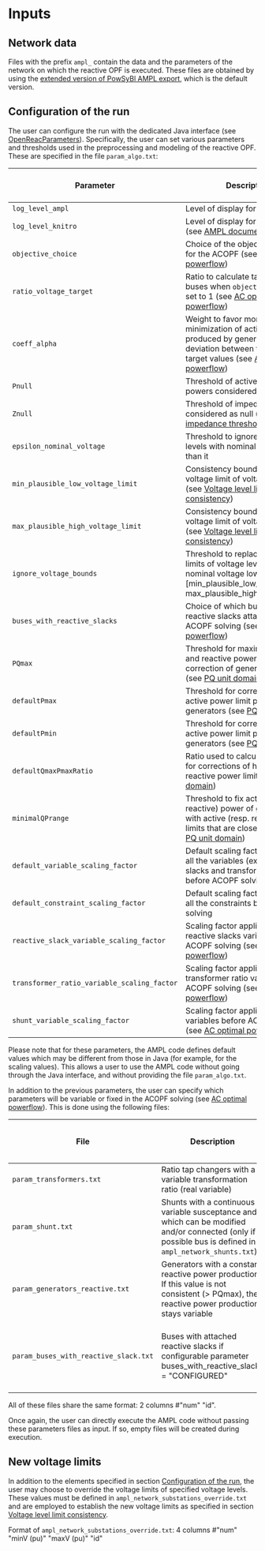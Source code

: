 # Inputs

## Network data

Files with the prefix `ampl_` contain the data and the parameters of the network on which the reactive OPF is executed.
These files are obtained by using the [extended version of PowSyBl AMPL export](inv:powsyblcore:*:*:#the-extendedamplexporter), which is the default version.

## Configuration of the run

The user can configure the run with the dedicated Java interface 
(see [OpenReacParameters](../open-reac/src/main/java/com/powsybl/openreac/parameters/input/OpenReacParameters.java)).
Specifically, the user can set various parameters and thresholds used in the preprocessing and modeling of the reactive OPF. 
These are specified in the file `param_algo.txt`:

| Parameter                                   | Description                                                                                                                                                                       | Java default value | Domain                                        |
|---------------------------------------------|-----------------------------------------------------------------------------------------------------------------------------------------------------------------------------------|--------------------|-----------------------------------------------|
| `log_level_ampl`                            | Level of display for AMPL prints                                                                                                                                                  | INFO               | {DEBUG, INFO, WARNING, ERROR}                 |
| `log_level_knitro`                          | Level of display for solver prints (see [AMPL documentation](https://dev.ampl.com/ampl/options.html))                                                                             | $1$                | {0, 1, 2}                                     |  
| `objective_choice`                          | Choice of the objective function for the ACOPF (see [AC optimal powerflow](acOptimalPowerflow.md))                                                                               | $0$                | {0, 1, 2}                                     |
| `ratio_voltage_target`                      | Ratio to calculate target V of buses when `objective_choice` is set to $1$ (see [AC optimal powerflow](acOptimalPowerflow.md))                                                   | $0.5$              | $\[0; 1\]$                                    |
| `coeff_alpha`                               | Weight to favor more/less minimization of active power produced by generators or deviation between them and target values (see [AC optimal powerflow](acOptimalPowerflow.md)) | $1$                | $\[0; 1\]$                                    |
| `Pnull`                                     | Threshold of active and reactive powers considered as null                                                                                                                        | $0.01$ (MW)        | $\[0; 1\]$                                    |
| `Znull`                                     | Threshold of impedance considered as null (see [Zero impedance threshold](preprocessing.md#zero-impedance-threshold))                                                                                                                          | $10^{-5}$ (p.u.)   | $\[0; 0.1\]$                                  |                                                                                                                                                                  
 | `epsilon_nominal_voltage`                   | Threshold to ignore voltage levels with nominal voltage lower than it                                                                                                             | $1$ (kV)           | $\mathbb{R}^{+}$                              | 
| `min_plausible_low_voltage_limit`           | Consistency bound for low voltage limit of voltage levels (see [Voltage level limit consistency](preprocessing.md#voltage-level-limit-consistency))                                                                       | $0.5$ (p.u.)       | $\mathbb{R}^{+}$                              |
| `max_plausible_high_voltage_limit`          | Consistency bound for high voltage limit of voltage levels (see [Voltage level limit consistency](preprocessing.md#voltage-level-limit-consistency))                                                                      | $1.5$ (p.u.)       | [`min_plausible_low_voltage_limit`; $\infty$] |
| `ignore_voltage_bounds`                     | Threshold to replace voltage limits of voltage levels with nominal voltage lower than it, by  [min_plausible_low_voltage_limit; max_plausible_high_voltage_limit]                 | $0$ (p.u.)         | $\mathbb{R}^{+}$                              |
| `buses_with_reactive_slacks`                | Choice of which buses will have reactive slacks attached in ACOPF solving (see [AC optimal powerflow](acOptimalPowerflow.md))                                                    | ALL                | {CONFIGURED, NO_GENERATION, ALL}              |
| `PQmax`                                     | Threshold for maximum active and reactive power considered in correction of generator limits  (see [PQ unit domain](preprocessing.md#pq-unit-domain))                                                    | $9000$ (MW, MVAr)  | $\mathbb{R}$                                  |
| `defaultPmax`                               | Threshold for correction of high active power limit produced by generators (see [PQ unit domain](preprocessing.md#pq-unit-domain))                                                                       | $1000$ (MW)        | $\mathbb{R}$                                  |
| `defaultPmin`                               | Threshold for correction of low active power limit produced by generators (see [PQ unit domain](preprocessing.md#pq-unit-domain))                                                                        | $0$ (MW)           | $\mathbb{R}$                                  |
| `defaultQmaxPmaxRatio`                      | Ratio used to calculate threshold for corrections of high/low reactive power limits (see [PQ unit domain](preprocessing.md#pq-unit-domain))                                                              | $0.3$ (MVAr/MW)    | $\mathbb{R}$                                  |
| `minimalQPrange`                            | Threshold to fix active (resp. reactive) power of generators with active (resp. reactive) power limits that are closer than it (see [PQ unit domain](preprocessing.md#pq-unit-domain))                   | $1$ (MW, MVAr)     | $\mathbb{R}$                                  |
| `default_variable_scaling_factor`           | Default scaling factor applied to all the variables (except reactive slacks and transformer ratios) before ACOPF solving                                                          | $1$                | $\mathbb{R}^{*,+}$                            |
| `default_constraint_scaling_factor`         | Default scaling factor applied to all the constraints before ACOPF solving                                                                                                        | $1$                | $\mathbb{R}^{+}$                              |
| `reactive_slack_variable_scaling_factor`    | Scaling factor applied to all reactive slacks variables before ACOPF solving (see [AC optimal powerflow](acOptimalPowerflow.md))                                                 | $0.1$              | $\mathbb{R}^{*,+}$                            |
| `transformer_ratio_variable_scaling_factor` | Scaling factor applied to all transformer ratio variables before ACOPF solving (see [AC optimal powerflow](acOptimalPowerflow.md))                                               | $0.001$            | $\mathbb{R}^{*,+}$                            |
| `shunt_variable_scaling_factor`             | Scaling factor applied to all shunt variables before ACOPF solving (see [AC optimal powerflow](acOptimalPowerflow.md))                                                           | $0.1$              | $\mathbb{R}^{*,+}$                            |

Please note that for these parameters, the AMPL code defines default values which may be different from those in Java (for example, for the scaling values). This allows a user to use the AMPL code without going through the Java interface, and without providing the file `param_algo.txt`.

In addition to the previous parameters, the user can specify which parameters will be variable or fixed in the ACOPF solving (see [AC optimal powerflow](acOptimalPowerflow.md)).
This is done using the following files:

| File                                  | Description                                                                                                                                             | Default behavior of modified values                                               |
|---------------------------------------|---------------------------------------------------------------------------------------------------------------------------------------------------------|-----------------------------------------------------------------------------------|
| `param_transformers.txt`              | Ratio tap changers with a variable transformation ratio (real variable)                                                                                 | Transformation ratios are fixed                                                   |
| `param_shunt.txt`                     | Shunts with a continuous variable susceptance and which can be modified and/or connected (only if possible bus is defined in `ampl_network_shunts.txt`) | Shunt susceptances are fixed                                                      |
| `param_generators_reactive.txt`       | Generators with a constant reactive power production. If this value is not consistent (> PQmax), the reactive power production stays variable           | Coherent reactive power productions (see [4.5](#45-pq-units-domain)) are variable |
| `param_buses_with_reactive_slack.txt` | Buses with attached reactive slacks if configurable parameter buses_with_reactive_slacks = "CONFIGURED"                                                 | Only buses with no reactive power production have reactive slacks attached        |    

All of these files share the same format: 2 columns #"num" "id".

Once again, the user can directly execute the AMPL code without passing these parameters files as input. 
If so, empty files will be created during execution.

## New voltage limits

In addition to the elements specified in section [Configuration of the run](#configuration-of-the-run), the user may choose to override the voltage limits of specified voltage levels. These values must be defined in `ampl_network_substations_override.txt` and are employed to establish the new voltage limits as specified in section [Voltage level limit consistency](preprocessing.md#voltage-level-limit-consistency). 

Format of `ampl_network_substations_override.txt`: 4 columns #"num" "minV (pu)" "maxV (pu)" "id"
